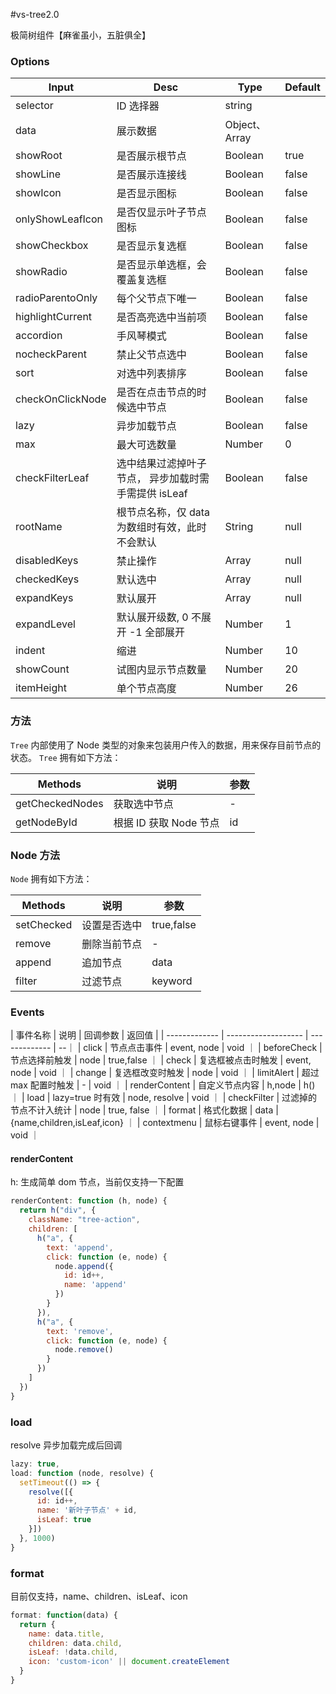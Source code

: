 #vs-tree2.0

极简树组件【麻雀虽小，五脏俱全】

### Options

| Input            | Desc                                                 | Type           | Default |
| ---------------- | ---------------------------------------------------- | -------------- | ------- |
| selector         | ID 选择器                                            | string         |         |
| data             | 展示数据                                             | Object、 Array |         |
| showRoot         | 是否展示根节点                                       | Boolean        | true    |
| showLine         | 是否展示连接线                                       | Boolean        | false   |
| showIcon         | 是否显示图标                                         | Boolean        | false   |
| onlyShowLeafIcon | 是否仅显示叶子节点图标                               | Boolean        | false   |
| showCheckbox     | 是否显示复选框                                       | Boolean        | false   |
| showRadio        | 是否显示单选框，会覆盖复选框                         | Boolean        | false   |
| radioParentoOnly | 每个父节点下唯一                                     | Boolean        | false   |
| highlightCurrent | 是否高亮选中当前项                                   | Boolean        | false   |
| accordion        | 手风琴模式                                           | Boolean        | false   |
| nocheckParent    | 禁止父节点选中                                       | Boolean        | false   |
| sort             | 对选中列表排序                                       | Boolean        | false   |
| checkOnClickNode | 是否在点击节点的时候选中节点                         | Boolean        | false   |
| lazy             | 异步加载节点                                         | Boolean        | false   |
| max              | 最大可选数量                                         | Number         | 0       |
| checkFilterLeaf  | 选中结果过滤掉叶子节点， 异步加载时需手需提供 isLeaf | Boolean        | false   |
| rootName         | 根节点名称，仅 data 为数组时有效，此时不会默认       | String         | null    |
| disabledKeys     | 禁止操作                                             | Array          | null    |
| checkedKeys      | 默认选中                                             | Array          | null    |
| expandKeys       | 默认展开                                             | Array          | null    |
| expandLevel      | 默认展开级数, 0 不展开 -1 全部展开                   | Number         | 1       |
| indent           | 缩进                                                 | Number         | 10      |
| showCount        | 试图内显示节点数量                                   | Number         | 20      |
| itemHeight       | 单个节点高度                                         | Number         | 26      |

### 方法

`Tree` 内部使用了 Node 类型的对象来包装用户传入的数据，用来保存目前节点的状态。
`Tree` 拥有如下方法：

| Methods         | 说明                   | 参数 |
| --------------- | ---------------------- | ---- |
| getCheckedNodes | 获取选中节点           | -    |
| getNodeById     | 根据 ID 获取 Node 节点 | id   |

### Node 方法

`Node` 拥有如下方法：

| Methods    | 说明         | 参数       |
| ---------- | ------------ | ---------- |
| setChecked | 设置是否选中 | true,false |
| remove     | 删除当前节点 | -          |
| append     | 追加节点     | data       |
| filter     | 过滤节点     | keyword    |

### Events

| 事件名称 | 说明 | 回调参数 | 返回值 |
| ------------- | ------------------- | ------------- | --｜
| click | 节点点击事件 | event, node | void ｜
| beforeCheck | 节点选择前触发 | node | true,false ｜
| check | 复选框被点击时触发 | event, node | void ｜
| change | 复选框改变时触发 | node | void ｜
| limitAlert | 超过 max 配置时触发 | - | void ｜
| renderContent | 自定义节点内容 | h,node | h() ｜
| load | lazy=true 时有效 | node, resolve | void ｜
| checkFilter | 过滤掉的节点不计入统计 | node | true, false ｜
| format | 格式化数据 | data | {name,children,isLeaf,icon} ｜
| contextmenu | 鼠标右键事件 | event, node | void ｜

#### renderContent

h: 生成简单 dom 节点，当前仅支持一下配置

```js
renderContent: function (h, node) {
  return h("div", {
    className: "tree-action",
    children: [
      h("a", {
        text: 'append',
        click: function (e, node) {
          node.append({
            id: id++,
            name: 'append'
          })
        }
      }),
      h("a", {
        text: 'remove',
        click: function (e, node) {
          node.remove()
        }
      })
    ]
  })
}
```

### load

resolve 异步加载完成后回调

```js
lazy: true,
load: function (node, resolve) {
  setTimeout(() => {
    resolve([{
      id: id++,
      name: '新叶子节点' + id,
      isLeaf: true
    }])
  }, 1000)
}
```

### format

目前仅支持，name、children、isLeaf、icon

```js
format: function(data) {
  return {
    name: data.title,
    children: data.child,
    isLeaf: !data.child,
    icon: 'custom-icon' || document.createElement
  }
}
```
